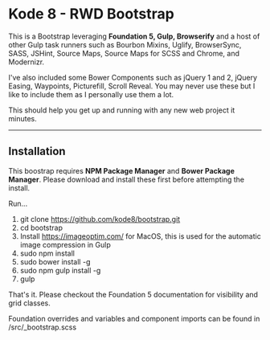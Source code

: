 Kode 8 - RWD Bootstrap
======================


This is a Bootstrap leveraging **Foundation 5, Gulp, Browserify** and a host of other Gulp task runners such as Bourbon Mixins, Uglify, BrowserSync, SASS, JSHint, Source Maps, Source Maps for SCSS and Chrome, and Modernizr.

I've also included some Bower Components such as jQuery 1 and 2, jQuery Easing, Waypoints, Picturefill, Scroll Reveal. You may never use these but I like to include them as I personally use them a lot.

This should help you get up and running with any new web project it minutes.

-------------------
Installation
-------------------

This boostrap requires **NPM Package Manager** and **Bower Package Manager**. Please download and install these first before attempting the install.

Run...

1. git clone https://github.com/kode8/bootstrap.git
2. cd bootstrap
3. Install https://imageoptim.com/ for MacOS, this is used for the automatic image compression in Gulp
3. sudo npm install
4. sudo bower install -g
5. sudo npm gulp install -g
5. gulp

That's it. Please checkout the Foundation 5 documentation for visibility and grid classes.

Foundation overrides and variables and component imports can be found in /src/_bootstrap.scss
